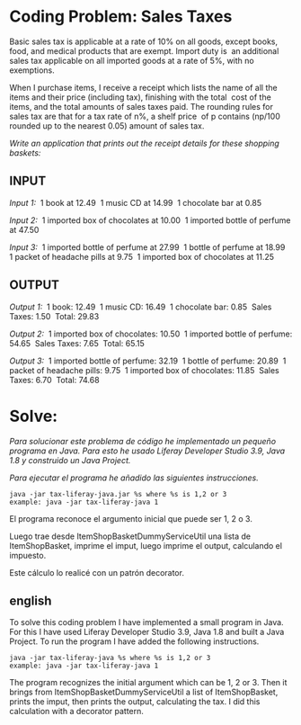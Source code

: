 
# Coding Problem: Sales Taxes 
Basic sales tax is applicable at a rate of 10% on all goods, except books, food, and medical products that are exempt. Import duty is  an additional sales tax applicable on all imported goods at a rate of 5%, with no exemptions. 

When I purchase items, I receive a receipt which lists the name of all the items and their price (including tax), finishing with the total  cost of the items, and the total amounts of sales taxes paid. The rounding rules for sales tax are that for a tax rate of n%, a shelf price  of p contains (np/100 rounded up to the nearest 0.05) amount of sales tax. 

*Write an application that prints out the receipt details for these shopping baskets:* 
## INPUT 	
*Input 1:* 
1 book at 12.49 
1 music CD at 14.99 
1 chocolate bar at 0.85 

*Input 2:* 
1 imported box of chocolates at 10.00 
1 imported bottle of perfume at 47.50 

*Input 3:* 
1 imported bottle of perfume at 27.99 
1 bottle of perfume at 18.99 
1 packet of headache pills at 9.75 
1 imported box of chocolates at 11.25 

## OUTPUT 
*Output 1:* 
1 book: 12.49 
1 music CD: 16.49 
1 chocolate bar: 0.85 
Sales Taxes: 1.50 
Total: 29.83 

*Output 2:* 
1 imported box of chocolates: 10.50 
1 imported bottle of perfume: 54.65 
Sales Taxes: 7.65 
Total: 65.15 

*Output 3:* 
1 imported bottle of perfume: 32.19 
1 bottle of perfume: 20.89 
1 packet of headache pills: 9.75 
1 imported box of chocolates: 11.85 
Sales Taxes: 6.70 
Total: 74.68

# Solve:
*Para solucionar este problema de código he implementado un pequeño programa en Java. Para esto he usado Liferay Developer Studio 3.9, Java 1.8 y construido un Java Project.*

*Para ejecutar el programa he añadido las siguientes instrucciones.*

```
java -jar tax-liferay-java.jar %s where %s is 1,2 or 3
example: java -jar tax-liferay-java 1
```

El programa reconoce el argumento inicial que puede ser 1, 2 o 3.

Luego trae desde ItemShopBasketDummyServiceUtil una lista de ItemShopBasket, imprime el imput, luego imprime el output, calculando el impuesto.

Este cálculo lo realicé con un patrón decorator.

## english

To solve this coding problem I have implemented a small program in Java. For this I have used Liferay Developer Studio 3.9, Java 1.8 and built a Java Project.
To run the program I have added the following instructions.
```
java -jar tax-liferay-java %s where %s is 1,2 or 3
example: java -jar tax-liferay-java 1
```
The program recognizes the initial argument which can be 1, 2 or 3.
Then it brings from ItemShopBasketDummyServiceUtil a list of ItemShopBasket, prints the imput, then prints the output, calculating the tax.
I did this calculation with a decorator pattern.





